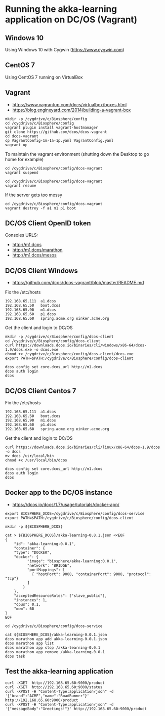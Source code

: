# Running the akka-learning application on DC/OS (Vagrant)

## Windows 10
Using Windows 10 with Cygwin (https://www.cygwin.com)

## CentOS 7
Using CentOS 7 running on VirtualBox 

## Vagrant
* https://www.vagrantup.com/docs/virtualbox/boxes.html
* https://blog.engineyard.com/2014/building-a-vagrant-box

```
mkdir -p /cygdrive/c/Biosphere/config
cd /cygdrive/c/Biosphere/config
vagrant plugin install vagrant-hostmanager
git clone https://github.com/dcos/dcos-vagrant
cd dcos-vagrant
cp VagrantConfig-1m-1a-1p.yaml VagrantConfig.yaml
vagrant up
```

To maintain the vagrant environment (shutting down the Desktop to go home for example)
```
cd /cygdrive/c/Biosphere/config/dcos-vagrant
vagrant suspend

cd /cygdrive/c/Biosphere/config/dcos-vagrant
vagrant resume
```

If the server gets too messy
```
cd /cygdrive/c/Biosphere/config/dcos-vagrant
vagrant destroy -f a1 m1 p1 boot 
```

## DC/OS Client OpenID token

Consoles URLS:
* http://m1.dcos
* http://m1.dcos/marathon
* http://m1.dcos/mesos


## DC/OS Client Windows
* https://github.com/dcos/dcos-vagrant/blob/master/README.md
	
Fix the /etc/hosts
```
192.168.65.111  a1.dcos
192.168.65.50   boot.dcos
192.168.65.90   m1.dcos
192.168.65.60   p1.dcos
192.168.65.60   spring.acme.org oinker.acme.org
```
Get the client and login to DC/OS
```
mkdir -p /cygdrive/c/Biosphere/config/dcos-client
cd /cygdrive/c/Biosphere/config/dcos-client
curl https://downloads.dcos.io/binaries/cli/windows/x86-64/dcos-1.9/dcos.exe -o dcos.exe
chmod +x /cygdrive/c/Biosphere/config/dcos-client/dcos.exe
export PATH=$PATH:/cygdrive/c/Biosphere/config/dcos-client

dcos config set core.dcos_url http://m1.dcos
dcos auth login
dcos
```

## DC/OS Client Centos 7 

Fix the /etc/hosts
 ```
192.168.65.111  a1.dcos
192.168.65.50   boot.dcos
192.168.65.90   m1.dcos
192.168.65.60   p1.dcos
192.168.65.60   spring.acme.org oinker.acme.org
```
Get the client and login to DC/OS
```	
curl https://downloads.dcos.io/binaries/cli/linux/x86-64/dcos-1.9/dcos -o dcos
mv dcos /usr/local/bin
chmod +x /usr/local/bin/dcos

dcos config set core.dcos_url http://m1.dcos
dcos auth login
dcos	
```

## Docker app to the DC/OS instance
* https://dcos.io/docs/1.7/usage/tutorials/docker-app/

```
export BIOSPHERE_DCOS=/cygdrive/c/Biosphere/config/dcos-service
export PATH=$PATH:/cygdrive/c/Biosphere/config/dcos-client

mkdir -p ${BIOSPHERE_DCOS}
```

```
cat > ${BIOSPHERE_DCOS}/akka-learning-0.0.1.json <<EOF
{
    "id": "akka-learning-0.0.1",
    "container": {
    "type": "DOCKER",
    "docker": {
          "image": "biosphere/akka-learning:0.0.1",
          "network": "BRIDGE",
          "portMappings": [
            { "hostPort": 9000, "containerPort": 9000, "protocol": "tcp"}
          ]
        }
    },
    "acceptedResourceRoles": ["slave_public"],
    "instances": 1,
    "cpus": 0.1,
    "mem": 60
}
EOF
```

```
cd /cygdrive/c/Biosphere/config/dcos-service

cat ${BIOSPHERE_DCOS}/akka-learning-0.0.1.json
dcos marathon app add akka-learning-0.0.1.json
dcos marathon app list
dcos marathon app stop /akka-learning-0.0.1
dcos marathon app remove /akka-learning-0.0.1
dcos task
```

## Test the akka-learning application
```
curl -XGET  http://192.168.65.60:9000/product
curl -XGET  http://192.168.65.60:9000/status
curl -XPOST -H "Content-Type:application/json" -d '{"brand":"ACME","name":"RoadRunner"}' http://192.168.65.60:9000/product
curl -XPOST -H "Content-Type:application/json" -d '{"messageBody":"Greetings!"}' http://192.168.65.60:9000/product
```
